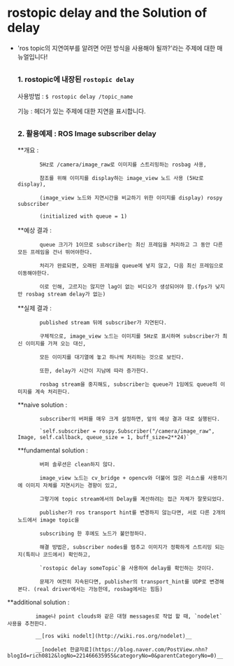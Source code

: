# rostopic delay and the Solution of delay

* 'ros topic의 지연여부를 알려면 어떤 방식을 사용해야 될까?'라는 주제에 대한 매뉴얼입니다! 

  ##

  ### 1. rostopic에 내장된 `rostopic delay`

  사용방법 : `$ rostopic delay /topic_name`
  
  기능 : 헤더가 있는 주제에 대한 지연을 표시합니다.
  

  ##
  ### 2. 활용예제 : ROS Image subscriber delay
  
  **개요 :
  
             5Hz로 /camera/image_raw로 이미지를 스트리밍하는 rosbag 사용, 
            
             참조를 위해 이미지를 display하는 image_view 노드 사용 (5Hz로 display),
             
             (image_view 노드와 지연시간을 비교하기 위한 이미지를 display) rospy subscriber 
             
             (initialized with queue = 1)
             
  **예상 결과 :
            
             queue 크기가 1이므로 subscriber는 최신 프레임을 처리하고 그 동안 다른 모든 프레임을 건너 뛰어야한다. 
            
             처리가 완료되면, 오래된 프레임을 queue에 넣지 않고, 다음 최신 프레임으로 이동해야한다.
             
             이로 인해, 고르지는 않지만 lag이 없는 비디오가 생성되어야 함.(fps가 낮지만 rosbag stream delay가 없는)
             
 
  **실제 결과 :
            
             published stream 뒤에 subscriber가 지연된다. 
            
             구체적으로, image_view 노드는 이미지를 5Hz로 표시하며 subscriber가 최신 이미지를 가져 오는 대신,
             
             모든 이미지를 대기열에 놓고 하나씩 처리하는 것으로 보인다.
             
             또한, delay가 시간이 지남에 따라 증가한다.
             
             rosbag stream을 중지해도, subscriber는 queue가 1임에도 queue의 이미지를 계속 처리한다.
            
  **naive solution :
            
             subscriber의 버퍼를 매우 크게 설정하면, 앞의 예상 결과 대로 실행된다.
             
             `self.subscriber = rospy.Subscriber("/camera/image_raw", Image, self.callback, queue_size = 1, buff_size=2**24)`
             
  **fundamental solution :
            
             버퍼 솔루션은 clean하지 않다.
             
             image_view 노드는 cv_bridge + opencv와 더불어 많은 리소스를 사용하기에 이미지 자체를 지연시키는 경향이 있고,
             
             그렇기에 topic stream에서의 Delay를 계산하려는 접근 자체가 잘못되었다.
             
             publisher가 ros transport hint를 변경하지 않는다면, 서로 다른 2개의 노드에서 image topic을 
             
             subscribing 한 후에도 노드가 불안정하다. 
             
             해결 방법은, subscriber nodes를 멈추고 이미지가 정확하게 스트리밍 되는지(특히나 코드에서) 확인하고,
             
             `rostopic delay someTopic`을 사용하여 delay를 확인하는 것이다.
             
             문제가 여전히 지속된다면, publisher의 transport_hint를 UDP로 변경해본다. (real driver에서는 가능한데, rosbag에서는 힘듬)
             
 **additional solution :
            
             image나 point clouds와 같은 대형 messages로 작업 할 때, `nodelet` 사용을 추천한다.
             
             __[ros wiki nodelt](http://wiki.ros.org/nodelet)__
             
             __[nodelet 한글자료](https://blog.naver.com/PostView.nhn?blogId=rich0812&logNo=221466635955&categoryNo=0&parentCategoryNo=0)__
            
            
             
             
             
  
             
